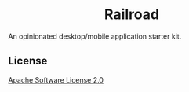 <div align="center">
  <h1>Railroad</h1>
</div>

An opinionated desktop/mobile application starter kit.

## License

[Apache Software License 2.0](./LICENSE)
